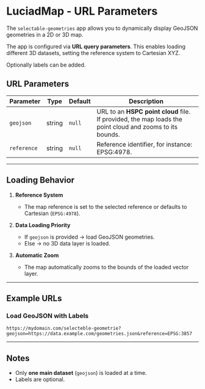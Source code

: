 # LuciadMap - URL Parameters

The `selectable-geometries` app allows you to dynamically display GeoJSON geometries in a 2D or 3D map.

The app is configured via **URL query parameters**. This enables loading different 3D datasets, setting the reference system to Cartesian XYZ. 

Optionally labels can be added.

## URL Parameters

| Parameter   | Type   | Default        | Description                                                                                              |
|-------------|--------|----------------|----------------------------------------------------------------------------------------------------------|
| `geojson`   | string | `null`         | URL to an **HSPC point cloud** file. If provided, the map loads the point cloud and zooms to its bounds. |
| `reference` | string | `null`         | Reference identifier, for instance: EPSG:4978.                                                           |

---

## Loading Behavior

1. **Reference System**
    - The map reference is set to the selected reference or defaults to Cartesian (`EPSG:4978`).

2. **Data Loading Priority**
    - If `geojson` is provided → load GeoJSON geometries.
    - Else → no 3D data layer is loaded.

3. **Automatic Zoom**
    - The map automatically zooms to the bounds of the loaded vector layer.

---

## Example URLs

### Load GeoJSON with Labels

```
https://mydomain.com/selecteble-geometrie?geojson=https://data.example.com/geometries.json&reference=EPSG:3857
```

---

## Notes

- Only **one main dataset** (`geojson`) is loaded at a time.
- Labels are optional.
